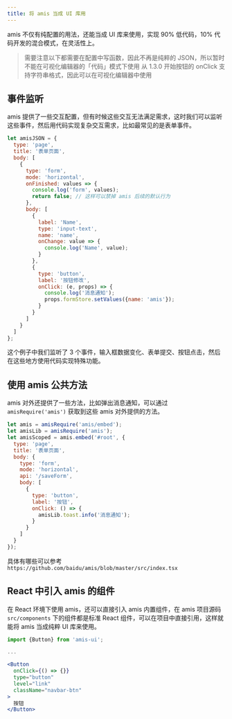 ```yaml
---
title: 将 amis 当成 UI 库用
---
```


amis 不仅有纯配置的用法，还能当成 UI 库来使用，实现 90% 低代码，10% 代码开发的混合模式，在灵活性上。

> 需要注意以下都需要在配置中写函数，因此不再是纯粹的 JSON，所以暂时不能在可视化编辑器的「代码」模式下使用
> 从 1.3.0 开始按钮的 onClick 支持字符串格式，因此可以在可视化编辑器中使用

## 事件监听

amis 提供了一些交互配置，但有时候这些交互无法满足需求，这时我们可以监听这些事件，然后用代码实现复杂交互需求，比如最常见的是表单事件。

```javascript
let amisJSON = {
  type: 'page',
  title: '表单页面',
  body: [
    {
      type: 'form',
      mode: 'horizontal',
      onFinished: values => {
        console.log('form', values);
        return false; // 这样可以禁掉 amis 后续的默认行为
      },
      body: [
        {
          label: 'Name',
          type: 'input-text',
          name: 'name',
          onChange: value => {
            console.log('Name', value);
          }
        },
        {
          type: 'button',
          label: '按钮修改',
          onClick: (e, props) => {
            console.log('消息通知');
            props.formStore.setValues({name: 'amis'});
          }
        }
      ]
    }
  ]
};
```

这个例子中我们监听了 3 个事件，输入框数据变化、表单提交、按钮点击，然后在这些地方使用代码实现特殊功能。

## 使用 amis 公共方法

amis 对外还提供了一些方法，比如弹出消息通知，可以通过 `amisRequire('amis')` 获取到这些 amis 对外提供的方法。

```javascript
let amis = amisRequire('amis/embed');
let amisLib = amisRequire('amis');
let amisScoped = amis.embed('#root', {
  type: 'page',
  title: '表单页面',
  body: {
    type: 'form',
    mode: 'horizontal',
    api: '/saveForm',
    body: [
      {
        type: 'button',
        label: '按钮',
        onClick: () => {
          amisLib.toast.info('消息通知');
        }
      }
    ]
  }
});
```

具体有哪些可以参考 `https://github.com/baidu/amis/blob/master/src/index.tsx`

## React 中引入 amis 的组件

在 React 环境下使用 amis，还可以直接引入 amis 内置组件，在 amis 项目源码 `src/components` 下的组件都是标准 React 组件，可以在项目中直接引用，这样就能将 amis 当成纯粹 UI 库来使用。

```jsx
import {Button} from 'amis-ui';

...

<Button
  onClick={() => {}}
  type="button"
  level="link"
  className="navbar-btn"
>
  按钮
</Button>
```
